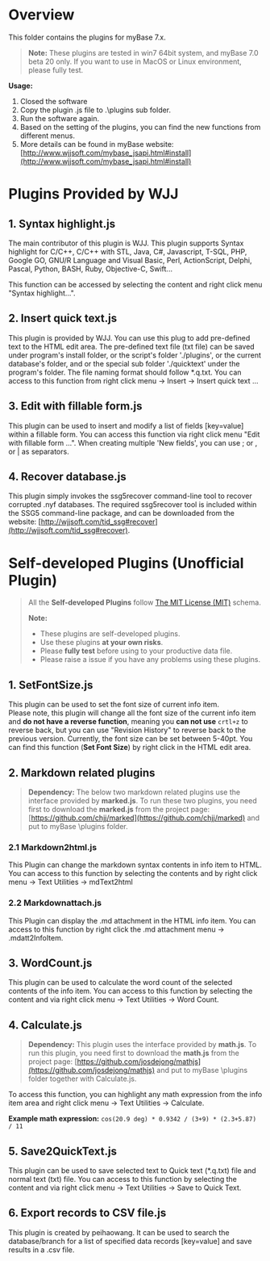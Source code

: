 # Overview

This folder contains the plugins for myBase 7.x.

> **Note:** These plugins are tested in win7 64bit system, and myBase 7.0 beta 20 only. If you want to use in MacOS or Linux environment, please fully test.
 
**Usage:**  
1. Closed the software  
2. Copy the plugin .js file to .\plugins sub folder.  
3. Run the software again.  
4. Based on the setting of the plugins, you can find the new functions from different menus.  
5. More details can be found in myBase website: [http://www.wjjsoft.com/mybase_jsapi.html#install](http://www.wjjsoft.com/mybase_jsapi.html#install)

# Plugins Provided by WJJ
## 1. Syntax highlight.js ##
The main contributor of this plugin is WJJ. This plugin supports Syntax highlight for C/C++, C/C++ with STL, Java, C#, Javascript, T-SQL, PHP, Google GO, GNU/R Language and Visual Basic, Perl, ActionScript, Delphi, Pascal, Python, BASH, Ruby, Objective-C, Swift...  
 
This function can be accessed by selecting the content and right click menu "Syntax highlight...".

## 2. Insert quick text.js ##
This plugin is provided by WJJ. You can use this plug to add pre-defined text to the HTML edit area. The pre-defined text file (txt file) can be saved under program's install folder, or the script's folder './plugins', or the current database's folder, and or the special sub folder './quicktext' under the program's folder. The file naming format should follow *.q.txt. You can access to this function from right click menu -> Insert -> Insert quick text ...

## 3. Edit with fillable form.js ##
This plugin can be used to insert and modify a list of fields [key=value] within a fillable form. You can access this function via right click menu "Edit with fillable form ...". When creating multiple 'New fields', you can use ; or , or | as separators.

## 4. Recover database.js
This plugin simply invokes the ssg5recover command-line tool to recover corrupted .nyf databases. The required ssg5recover tool is included within the SSG5 command-line package, and can be downloaded from the website: [http://wjjsoft.com/tid_ssg#recover](http://wjjsoft.com/tid_ssg#recover).

# Self-developed Plugins (**Unofficial Plugin**)
>All the **Self-developed Plugins** follow [The MIT License (MIT)](http://opensource.org/licenses/MIT "MIT License") schema.
>
> **Note:**  
> - These plugins are self-developed plugins.  
> - Use these plugins **at your own risks**.  
> - Please **fully test** before using to your productive data file.   
> - Please raise a issue if you have any problems using these plugins. 

## 1. SetFontSize.js
This plugin can be used to set the font size of current info item.  
Please note, this plugin will change all the font size of the current info item and **do not have a reverse function**, meaning you **can not use** `crtl+z` to reverse back, but you can use "Revision History" to reverse back to the previous version. Currently, the font size can be set between 5-40pt. You can find this function (**Set Font Size**) by right click in the HTML edit area.

## 2. Markdown related plugins
> **Dependency:** The below two markdown related plugins use the interface provided by **marked.js**. To run these two plugins, you need first to download the **marked.js** from the project page: [https://github.com/chjj/marked](https://github.com/chjj/marked) and put to myBase \plugins folder.

### 2.1 Markdown2html.js
This Plugin can change the markdown syntax contents in info item to HTML. You can access to this function by selecting the contents and by right click menu -> Text Utilities -> mdText2html

### 2.2 Markdownattach.js
This Plugin can display the .md attachment in the HTML info item. You can access to this function by right click the .md attachment menu -> .mdatt2InfoItem. 

## 3. WordCount.js
This plugin can be used to calculate the word count of the selected contents of the info item. You can access to this function by selecting the content and via right click menu -> Text Utilities -> Word Count.

## 4. Calculate.js
> **Dependency:** This plugin uses the interface provided by **math.js**. To run this plugin, you need first to download the **math.js** from the project page: [https://github.com/josdejong/mathjs](https://github.com/josdejong/mathjs) and put to myBase \plugins folder together with Calculate.js.
 
To access this function, you can highlight any math expression from the info item area and right click menu -> Text Utilities -> Calculate.  

**Example math expression:** `cos(20.9 deg) * 0.9342 / (3+9) * (2.3+5.87) / 11`  

## 5. Save2QuickText.js
This plugin can be used to save selected text to Quick text (*.q.txt) file and normal text (txt) file. You can access to this function by selecting the content and via right click menu -> Text Utilities -> Save to Quick Text.

## 6. Export records to CSV file.js
This plugin is created by peihaowang. It can be used to search the database/branch for a list of specified data records [key=value] and save results in a .csv file.